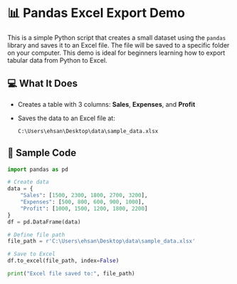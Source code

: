 # 📊 Pandas Excel Export Demo

This is a simple Python script that creates a small dataset using the `pandas` library and saves it to an Excel file. The file will be saved to a specific folder on your computer. This demo is ideal for beginners learning how to export tabular data from Python to Excel.

## 💻 What It Does

- Creates a table with 3 columns: **Sales**, **Expenses**, and **Profit**
- Saves the data to an Excel file at:
  
  `C:\Users\ehsan\Desktop\data\sample_data.xlsx`

## 🧪 Sample Code

```python
import pandas as pd

# Create data
data = {
    "Sales": [1500, 2300, 1800, 2700, 3200],
    "Expenses": [500, 800, 600, 900, 1000],
    "Profit": [1000, 1500, 1200, 1800, 2200]
}
df = pd.DataFrame(data)

# Define file path
file_path = r'C:\Users\ehsan\Desktop\data\sample_data.xlsx'

# Save to Excel
df.to_excel(file_path, index=False)

print("Excel file saved to:", file_path)





